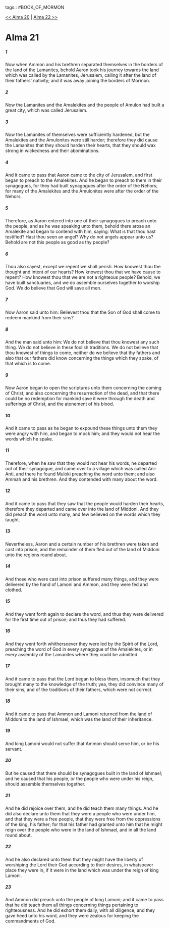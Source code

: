 tags:: #BOOK_OF_MORMON

[<< Alma 20](BOOK_OF_MORMON/09_Alma/Alma_20.md) | [Alma 22 >>](BOOK_OF_MORMON/09_Alma/Alma_22.md)

# Alma 21

##### 1

Now when Ammon and his brethren separated themselves in the borders of the land of the Lamanites, behold Aaron took his journey towards the land which was called by the Lamanites, Jerusalem, calling it after the land of their fathers' nativity; and it was away joining the borders of Mormon.

##### 2

Now the Lamanites and the Amalekites and the people of Amulon had built a great city, which was called Jerusalem.

##### 3

Now the Lamanites of themselves were sufficiently hardened, but the Amalekites and the Amulonites were still harder; therefore they did cause the Lamanites that they should harden their hearts, that they should wax strong in wickedness and their abominations.

##### 4

And it came to pass that Aaron came to the city of Jerusalem, and first began to preach to the Amalekites. And he began to preach to them in their synagogues, for they had built synagogues after the order of the Nehors; for many of the Amalekites and the Amulonites were after the order of the Nehors.

##### 5

Therefore, as Aaron entered into one of their synagogues to preach unto the people, and as he was speaking unto them, behold there arose an Amalekite and began to contend with him, saying: What is that thou hast testified? Hast thou seen an angel? Why do not angels appear unto us? Behold are not this people as good as thy people?

##### 6

Thou also sayest, except we repent we shall perish. How knowest thou the thought and intent of our hearts? How knowest thou that we have cause to repent? How knowest thou that we are not a righteous people? Behold, we have built sanctuaries, and we do assemble ourselves together to worship God. We do believe that God will save all men.

##### 7

Now Aaron said unto him: Believest thou that the Son of God shall come to redeem mankind from their sins?

##### 8

And the man said unto him: We do not believe that thou knowest any such thing. We do not believe in these foolish traditions. We do not believe that thou knowest of things to come, neither do we believe that thy fathers and also that our fathers did know concerning the things which they spake, of that which is to come.

##### 9

Now Aaron began to open the scriptures unto them concerning the coming of Christ, and also concerning the resurrection of the dead, and that there could be no redemption for mankind save it were through the death and sufferings of Christ, and the atonement of his blood.

##### 10

And it came to pass as he began to expound these things unto them they were angry with him, and began to mock him; and they would not hear the words which he spake.

##### 11

Therefore, when he saw that they would not hear his words, he departed out of their synagogue, and came over to a village which was called Ani-Anti, and there he found Muloki preaching the word unto them; and also Ammah and his brethren. And they contended with many about the word.

##### 12

And it came to pass that they saw that the people would harden their hearts, therefore they departed and came over into the land of Middoni. And they did preach the word unto many, and few believed on the words which they taught.

##### 13

Nevertheless, Aaron and a certain number of his brethren were taken and cast into prison, and the remainder of them fled out of the land of Middoni unto the regions round about.

##### 14

And those who were cast into prison suffered many things, and they were delivered by the hand of Lamoni and Ammon, and they were fed and clothed.

##### 15

And they went forth again to declare the word, and thus they were delivered for the first time out of prison; and thus they had suffered.

##### 16

And they went forth whithersoever they were led by the Spirit of the Lord, preaching the word of God in every synagogue of the Amalekites, or in every assembly of the Lamanites where they could be admitted.

##### 17

And it came to pass that the Lord began to bless them, insomuch that they brought many to the knowledge of the truth; yea, they did convince many of their sins, and of the traditions of their fathers, which were not correct.

##### 18

And it came to pass that Ammon and Lamoni returned from the land of Middoni to the land of Ishmael, which was the land of their inheritance.

##### 19

And king Lamoni would not suffer that Ammon should serve him, or be his servant.

##### 20

But he caused that there should be synagogues built in the land of Ishmael; and he caused that his people, or the people who were under his reign, should assemble themselves together.

##### 21

And he did rejoice over them, and he did teach them many things. And he did also declare unto them that they were a people who were under him, and that they were a free people, that they were free from the oppressions of the king, his father; for that his father had granted unto him that he might reign over the people who were in the land of Ishmael, and in all the land round about.

##### 22

And he also declared unto them that they might have the liberty of worshiping the Lord their God according to their desires, in whatsoever place they were in, if it were in the land which was under the reign of king Lamoni.

##### 23

And Ammon did preach unto the people of king Lamoni; and it came to pass that he did teach them all things concerning things pertaining to righteousness. And he did exhort them daily, with all diligence; and they gave heed unto his word, and they were zealous for keeping the commandments of God.
